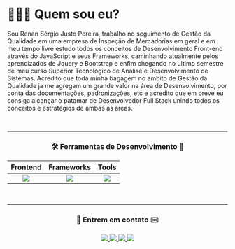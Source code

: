 <h1>🤷🏻‍♂️ Quem sou eu?</h3>


<p>
  Sou Renan Sérgio Justo Pereira, trabalho no seguimento de Gestão da Qualidade em uma empresa de Inspeção de Mercadorias em geral e em meu tempo livre estudo todos os conceitos de Desenvolvimento Front-end através do JavaScript e seus Frameworks, caminhando atualmente pelos aprendizados de Jquery e Bootstrap e enfim chegando no ultimo semestre de meu curso Superior Tecnológico de Análise e Desenvolvimento de Sistemas. Acredito que toda minha bagagem no ambito de Gestão da Qualidade ja me agregam um grande valor na área de Desenvolvimento, por conta das documentações, padronizações, etc e acredito que em breve eu consiga alcançar o patamar de Desenvolvedor Full Stack unindo todos os conceitos e estratégios de ambas as áreas.
</p>
  &nbsp;&nbsp;&nbsp;&nbsp;

<hr />

<div align="center">
    <h3 align="center">🛠️ Ferramentas de Desenvolvimento 📖</h3>
    
|   Frontend   |    Frameworks  |    Tools    |
|     :---:    |     :---:      |    :---:    |
| <img src="https://skillicons.dev/icons?i=html,css,javascript,scss,sass" /> | <img src="https://skillicons.dev/icons?i=bootstrap,jquery" /> | <img src="https://skillicons.dev/icons?i=vscode,github,firebase" /> |

</div>
  &nbsp;&nbsp;&nbsp;&nbsp;

<hr />

<!-- PROJECTS 
<h3 align="center">🚀 Projects</h3>
<p align="center">
  <a target="_blank" href="https://llama.la/" style="text-decoration: none;">
    <img src="https://llama.la/wp-content/themes/llama/assets/img/logos-icones/logo.png" width="100" alt="Llama" />
  </a>
  &nbsp;&nbsp;&nbsp;&nbsp;
  
  <a target="_blank" href="https://orthox.com.br/" style="text-decoration: none;">
    <img src="https://orthox.com.br/wp-content/themes/ortho-x/assets/img/logo.png" width="100" alt="Orthox" />
  </a>
  &nbsp;&nbsp;&nbsp;&nbsp;
  
  
  <a target="_blank" href="https://www.meuapenolitoral.com.br/" style="text-decoration: none;">
    <img src="https://www.credlarconstrutora.com.br/wp-content/uploads/2023/04/Credlar-Horizontal-e1682632221446.png" width="100" alt="Credlar Construtora" />
  </a>
  &nbsp;&nbsp;&nbsp;&nbsp;
  
  <a target="_blank" href="https://www.wesmilesorocaba.com.br/" style="text-decoration: none;">
    <img src="https://www.wesmilesorocaba.com.br/wp-content/themes/we-smile/assets/img/logo.png" width="100" alt="Wes Miles" />
  </a>
  &nbsp;&nbsp;&nbsp;&nbsp;
  
  <a target="_blank" href="https://alpidistribuidora.com.br/" style="text-decoration: none;">
    <img src="https://alpidistribuidora.com.br/wp-content/themes/alpi-distribuidora/assets/img/logo-alpi.png" width="100" alt="Alpi Distribuidora" />
  </a>
</p>

<hr />
-->

<!-- CONTATO -->
<h3  align="center">📱 Entrem em contato ✉️</h3>
<p align="center">
      <a href="https://www.linkedin.com/in/renan-justo-995747168/" target="_blank">
      <img src="https://img.shields.io/badge/-LinkedIn-%230077B5?style=for-the-badge&logo=linkedin&logoColor=white" target="_blank">
    </a> 
  <a href="https://www.instagram.com/rjusto013/" target="_blank">
    <img src="https://img.shields.io/badge/-Instagram-%23E4405F?style=for-the-badge&logo=instagram&logoColor=white" target="_blank">
  </a>
    <a href = "mailto:renanjusto@hotmail.com">
      <img src="https://img.shields.io/badge/-Outlook-%23007ACC?style=for-the-badge&logo=microsoft-outlook&logoColor=white" target="_blank">
    </a>
 <a href="" target="_blank">
   <img src="https://img.shields.io/badge/Discord-7289DA?style=for-the-badge&logo=discord&logoColor=white" target="_blank">
 </a>
</p>

